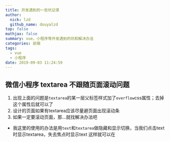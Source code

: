 ```yaml
---
title: 开发遇到的一些坑记录
author:
  nick: lzd
  github_name: douyalzd
top: false
mathjax: false
summary: vue，小程序等开发遇到的坑和解决办法
categories: 前端
tags:
  - vue
  - 小程序
date: 2019-09-03 11:24:59
---
```


## 微信小程序 textarea 不跟随页面滚动问题

1. 出现上面的问题是`textarea`的某一层父标签样式加了`overflow`css属性；去掉这个属性后就可以了
2. 设计的页面如果有textarea应该尽量避页面出现滚动条
3. 如果一定要滚动页面，那...就找解决办法吧
  - 我这里的使用的办法是用`text`和`textarea`做隐藏和显示切换，当我们点击text时显示textarea，失去焦点时显示text
    这样就可以在